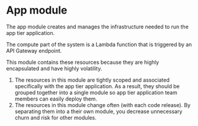 # App module

The app module creates and manages the infrastructure needed to run the app tier application. 

The compute part of the system is a Lambda function that is triggered by an API Gateway endpoint.

This module contains these resources because they are highly encapsulated and have highly volatility.

1. The resources in this module are tightly scoped and associated specifically with the app tier application. As a result, they should be grouped together into a single module so app tier application team members can easily deploy them.
2. The resources in this module change often (with each code release). By separating them into a their own module, you decrease unnecessary churn and risk for other modules.
